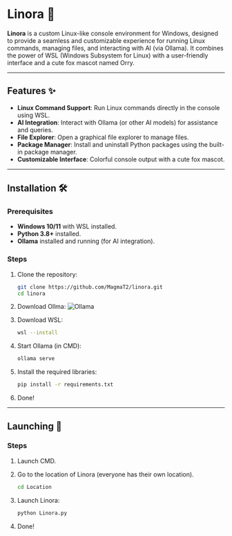 # Linora 🦊

**Linora** is a custom Linux-like console environment for Windows, designed to provide a seamless and customizable experience for running Linux commands, managing files, and interacting with AI (via Ollama). It combines the power of WSL (Windows Subsystem for Linux) with a user-friendly interface and a cute fox mascot named Orry.

---

## Features ✨

- **Linux Command Support**: Run Linux commands directly in the console using WSL.
- **AI Integration**: Interact with Ollama (or other AI models) for assistance and queries.
- **File Explorer**: Open a graphical file explorer to manage files.
- **Package Manager**: Install and uninstall Python packages using the built-in package manager.
- **Customizable Interface**: Colorful console output with a cute fox mascot.

---

## Installation 🛠️

### Prerequisites
- **Windows 10/11** with WSL installed.
- **Python 3.8+** installed.
- **Ollama** installed and running (for AI integration).

### Steps
1. Clone the repository:
   ```bash
   git clone https://github.com/MagmaT2/linora.git
   cd linora
   
2. Download Ollma: ![Ollama](https://ollama.ai/)
 
3. Download WSL:
   ```bash
   wsl --install
4. Start Ollama (in CMD):
   ```bash
   ollama serve
   
5. Install the required libraries:
   ```bash
   pip install -r requirements.txt
   
6. Done!

---

## Launching 🚀 

### Steps 

1. Launch CMD.

2. Go to the location of Linora (everyone has their own location).
   ```bash
   cd Location

3. Launch Linora:
   ```bash
   python Linora.py

4. Done!
